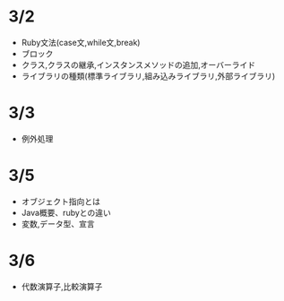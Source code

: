 # 3/2
- Ruby文法(case文,while文,break)
- ブロック
- クラス,クラスの継承,インスタンスメソッドの追加,オーバーライド
- ライブラリの種類(標準ライブラリ,組み込みライブラリ,外部ライブラリ)

# 3/3
- 例外処理

# 3/5
- オブジェクト指向とは
- Java概要、rubyとの違い
- 変数,データ型、宣言


# 3/6
- 代数演算子,比較演算子